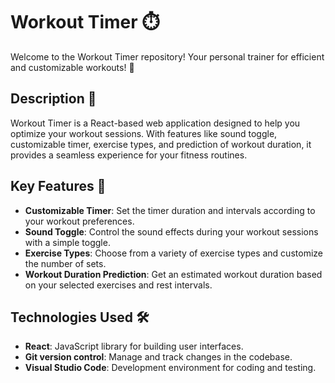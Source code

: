 # Workout Timer ⏱️

Welcome to the Workout Timer repository! Your personal trainer for efficient and customizable workouts! 💪

## Description 📝

Workout Timer is a React-based web application designed to help you optimize your workout sessions. With features like sound toggle, customizable timer, exercise types, and prediction of workout duration, it provides a seamless experience for your fitness routines.

## Key Features 🌟

- **Customizable Timer**: Set the timer duration and intervals according to your workout preferences.
- **Sound Toggle**: Control the sound effects during your workout sessions with a simple toggle.
- **Exercise Types**: Choose from a variety of exercise types and customize the number of sets.
- **Workout Duration Prediction**: Get an estimated workout duration based on your selected exercises and rest intervals.

## Technologies Used 🛠️

- **React**: JavaScript library for building user interfaces.
- **Git version control**: Manage and track changes in the codebase.
- **Visual Studio Code**: Development environment for coding and testing.

